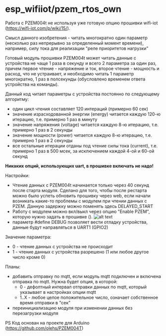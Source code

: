 # esp_wifiiot/pzem_rtos_own

Работа с PZEM004t не используя уже готовую опцию прошивки wifi-iot (https://wifi-iot.com/p/wiki/15/).

Смысл данного изобретения - читать многократно один параметр (несколько раз непрерывно за определенный момент времени), например, силу тока для реализации "реле приоритетов нагрузки"

Готовый модуль прошивки PZEM004t может читать данные с устройства не чаще 1 раза в секунду и всего 2 параметра за один раз, причем первое чтение - напряжение и ток, второе чтение - мощность и расход, что не устраивает, и необходимо читать 1 параметр многократно, 1 раз в полсекунды (обусловлено временем ответа устройства на команды).

Данный код читает параметры с устройства постоянно по следующему алгоритму:
* один цикл чтения составляет 120 интераций (примерно 60 сек)
* значение израсходованной энергии (energy) читается каждую 120-ю итерацию, т.е. примерно 1 раз в минуту
* значение напряжения (voltage) читается каждую 8-ю итерацию, т.е. примерно 1 раз в 2 секунды
* значение мощности (power) читается каждую 8-ю итерацию, т.е. примерно 1 раз в 2 секунды
* все остальные итерации отданы под чтение силы тока (current), т.е. примерно 1 раз в 500 мсек, за исключением каждой 4-ой и 60-ой секунд

**Никаких опций, использующих uart, в прошивке включать не надо!**

Настройки:
* Чтение данных с PZEM004t начинается только через 40 секунд после старта модуля. Сделано для того, чтобы после рестарта можно было успеть обновить прошивку через web, если начали возникать какие-то проблемы с модулем при чтении данных с PZEM.
Данную задержку можно поменять здесь DELAYED_START
* Работу с модулем можно вкл/выкл через опцию "Enable PZEM", которую нужно задать в прошивке ().
![alt text](https://github.com/d51x/esp_wifiiot/blob/master/pzem_rtos_own/CodeOptions.PNG)
* параметр #define DEBUG позволяет вести отладку устройства, данные будут направляться в UART1 (GPIO2)

Значение параметра:
* 0 - чтение данных с устройства не происходит
* 1 - чтение данных с устройства разрешено (1 или любое другое число кроме 0)


Планы:
* добавить отправку по mqtt, если модуль mqtt подключен и включена отправка по mqtt.
  Нужна будет опция, в которой:
  - 0 - дефолтный интервал отправки данных по mqtt, который указывает в настройках опции mqtt
  - 1..X - любое целое положительное число, означает собственное время отправки в "сек"
* переинициализацию модуля при изменении данных без перезагрузки модуля


PS Код основан на проекте для Arduino (https://github.com/olehs/PZEM004T)
